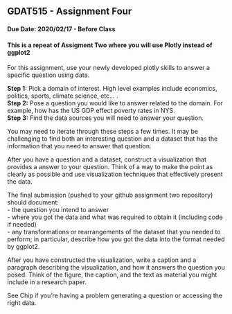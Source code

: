 ## GDAT515 - Assignment Four

#### Due Date: 2020/02/17 - Before Class

#### This is a repeat of Assigment Two where you will use Plotly instead of ggplot2

For this assignment, use your newly developed plotly skills to answer a
specific question using data.

**Step 1:** Pick a domain of interest. High level examples include
economics, politics, sports, climate science, etc… .  
**Step 2:** Pose a question you would like to answer related to the
domain. For example, how has the US GDP effect poverty rates in NYS.  
**Step 3:** Find the data sources you will need to answer your question.

You may need to iterate through these steps a few times. It may be
challenging to find both an interesting question and a dataset that has
the information that you need to answer that question.

After you have a question and a dataset, construct a visualization that
provides a answer to your question. Think of a way to make the point as
clearly as possible and use visualization techniques that effectively
present the data.

The final submission (pushed to your github assignment two repository)
should document:  
\- the question you intend to answer  
\- where you got the data and what was required to obtain it (including
code if needed)  
\- any transformations or rearrangements of the dataset that you needed
to perform; in particular, describe how you got the data into the format
needed by ggplot2.

After you have constructed the visualization, write a caption and a
paragraph describing the visualization, and how it answers the question
you posed. Think of the figure, the caption, and the text as material
you might include in a research paper.

See Chip if you’re having a problem generating a question or accessing
the right data.
